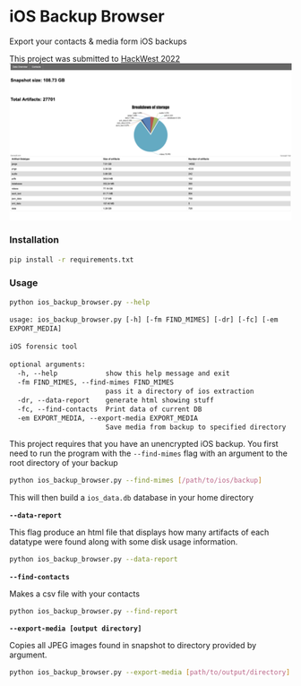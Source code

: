 # iOS Backup Browser 
Export your contacts & media form iOS backups 

This project was submitted to [HackWest 2022](https://devpost.com/software/ios-backup-browser) 
![frontend](doc/imgs/fdcdeb541d1a297e6580b44319ff9f22.png)

### Installation
```bash
pip install -r requirements.txt
```

### Usage
```bash
python ios_backup_browser.py --help
```
```
usage: ios_backup_browser.py [-h] [-fm FIND_MIMES] [-dr] [-fc] [-em EXPORT_MEDIA]

iOS forensic tool

optional arguments:
  -h, --help            show this help message and exit
  -fm FIND_MIMES, --find-mimes FIND_MIMES
                        pass it a directory of ios extraction
  -dr, --data-report    generate html showing stuff
  -fc, --find-contacts  Print data of current DB
  -em EXPORT_MEDIA, --export-media EXPORT_MEDIA
                        Save media from backup to specified directory
```

This project requires that you have an unencrypted iOS backup. 
You first need to run the program with the `--find-mimes`  flag 
with an argument to the root directory of your backup
```bash
python ios_backup_browser.py --find-mimes [/path/to/ios/backup]
```
This will then build a `ios_data.db` database in your home directory 

**`--data-report`**

This flag produce an html file that displays how many 
artifacts of each datatype were found along with 
some disk usage information.
```bash
python ios_backup_browser.py --data-report
```

**`--find-contacts`**

Makes a csv file with your contacts
```bash
python ios_backup_browser.py --find-report
```

**`--export-media [output directory]`**

Copies all JPEG images found in snapshot to directory
provided by argument.
```bash
python ios_backup_browser.py --export-media [path/to/output/directory]
```
